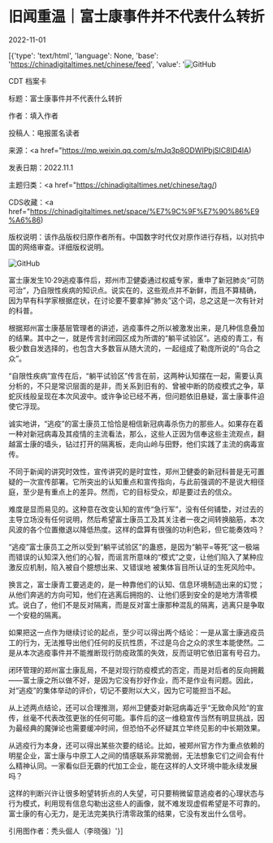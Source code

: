 # 旧闻重温｜富士康事件并不代表什么转折

2022-11-01

[{'type': 'text/html', 'language': None, 'base': 'https://chinadigitaltimes.net/chinese/feed', 'value': '![GitHub](https://chinadigitaltimes.net/chinese/files/2022/11/image-1667298708142-768x514.png)













CDT 档案卡

标题：富士康事件并不代表什么转折

作者：填入作者

投稿人：电报匿名读者

来源：<a href="https://mp.weixin.qq.com/s/mJq3p8ODWIPbjSIC8ID4lA)

发表日期：2022.11.1

主题归类：<a href="https://chinadigitaltimes.net/chinese/tag/)

CDS收藏：<a href="https://chinadigitaltimes.net/space/%E7%9C%9F%E7%90%86%E9%A6%86)

版权说明：该作品版权归原作者所有。中国数字时代仅对原作进行存档，以对抗中国的网络审查。详细版权说明。





![GitHub](https://chinadigitaltimes.net/chinese/files/2022/11/image-1667298503047.png)

富士康发生10·29逃疫事件后，郑州市卫健委通过权威专家，重申了新冠肺炎“可防可治”，乃自限性疾病的知识点。说实在的，这些观点并不新鲜，而且不算精确，因为早有科学家根据症状，在讨论要不要拿掉“肺炎”这个词，总之这是一次有针对的科普。

根据郑州富士康基层管理者的讲述，逃疫事件之所以被激发出来，是几种信息叠加的结果。其中之一，就是传言封闭园区成为所谓的“躺平试验区”。逃疫的青工，有极少数自发选择的，也包含大多数盲从随大流的，一起组成了勒庞所说的“乌合之众”。

“自限性疾病”宣传在后，“躺平试验区”传言在前，这两种认知摆在一起，需要认真分析的，不只是常识层面的是非，而关系到旧有的、曾被中断的防疫模式之争，草蛇灰线般呈现在本次风波中。或许争论已经不再，但问题依旧悬疑，富士康事件迫使它浮现。

诚实地讲，“逃疫”的富士康员工恰恰是相信新冠病毒杀伤力的那些人。如果存在着一种对新冠病毒及其疫情的主流看法，那么，这些人正因为信奉这些主流观点，翻越富士康的墙头，钻过打开的隔离板，走向山岭与田野，他们实践了主流的病毒宣传。

不同于新闻的讲究时效性，宣传讲究的是时宜性，郑州卫健委的新冠科普是无可置疑的一次宣传部署。它所突出的认知重点和宣传指向，与此前强调的不是说大相径庭，至少是有重点上的差异。然而，它的目标受众，却是要过去的信众。

难度是显而易见的。这种意在改变认知的宣传“急行军”，没有任何铺垫，对过去的主导立场没有任何说明，然后希望富士康员工及其关注者一夜之间转换脑筋，本次风波的各个位置撤退以降低热度。这样的盘算有很强的功利色彩，但它能奏效吗？

“逃疫”富士康员工之所以受到“躺平试验区”的蛊惑，是因为“躺平=等死”这一极端而错误的认知深入他们的心智，而谣言所意味的“模式”之变，让他们陷入了某种应激反应机制，陷入被自个臆想出来、又错误地 被集体盲目所认证的生死风险中。

换言之，富士康青工要逃走的，是一种靠他们的认知、信息环境制造出来的幻觉；从他们奔逃的方向可知，他们在逃离后拥抱的、让他们感到安全的是地方清零模式。说白了，他们不是反对隔离，而是反对富士康那种混乱的隔离，逃离只是争取一个安稳的隔离。

如果把这一点作为继续讨论的起点，至少可以得出两个结论：一是从富士康逃疫员工的行为，无法推导出他们任何的反抗性质，不过是乌合之众的求生本能使然。二是从本次逃疫事件并不能推断现行防疫政策的失效，反而证明它依旧富有号召力。

闭环管理的郑州富士康乱局，不是对现行防疫模式的否定，而是对后者的反向拥戴——富士康之所以做不好，是因为它没有抄好作业，而不是作业有问题。因此，对“逃疫”的集体举动的评价，切记不要附以大义，因为它可能担当不起。

从上述两点结论，还可以合理推测，郑州卫健委对新冠病毒近乎“无致命风险”的宣传，丝毫不代表改弦更张的任何可能。事件后的这一维稳宣传当然有明显挑战，因为最经典的魔弹论也需要缓冲时间，但恐怕不必怀疑其立竿终见影的中长期效果。

从逃疫行为本身，还可以得出某些次要的结论。比如，被郑州官方作为重点依赖的明星企业，富士康与中原工人之间的情感联系非常脆弱，无法想象它们之间会有什么精神认同。一家看似巨无霸的代加工企业，能在这样的人文环境中能永续发展吗？

这样的判断兴许让很多盼望转折点的人失望，可只要稍微留意逃疫者的心理状态与行为模式，利用现有信息勾勒出这些人的画像，就不难发现虚假希望是不可靠的。富士康的有心无力，是无法完美执行清零政策的结果，它没有发出什么信号。

引用图作者：秃头倔人（李晓强）'}]